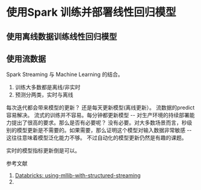 # 使用Spark 训练并部署线性回归模型

## 使用离线数据训练线性回归模型


## 使用流数据
Spark Streaming 与 Machine Learning 的结合。
1. 训练大多数都是离线/非实时
2. 预测分两类，实时与离线



每次迭代都会带来模型的更新？
还是每天更新模型(离线更新）。
流数据的predict 容易解决。
流式的训练并不容易。每分钟都更新模型 -- 对生产环境的持续部署能力提出了很高的要求。那么是否有必要呢？
没有必要。对大多数场景而言，秒级别的模型更新是不需要的。如果需要，那么证明这个模型对输入数据非常敏感 -- 这往往意味着模型泛化能力不够。
不过自动化的模型更新仍然是有趣的课题。

实时的模型指标更新倒是可以。

参考文献
1. [Databricks: using-mllib-with-structured-streaming](https://docs.databricks.com/_static/notebooks/using-mllib-with-structured-streaming.html)
2. 